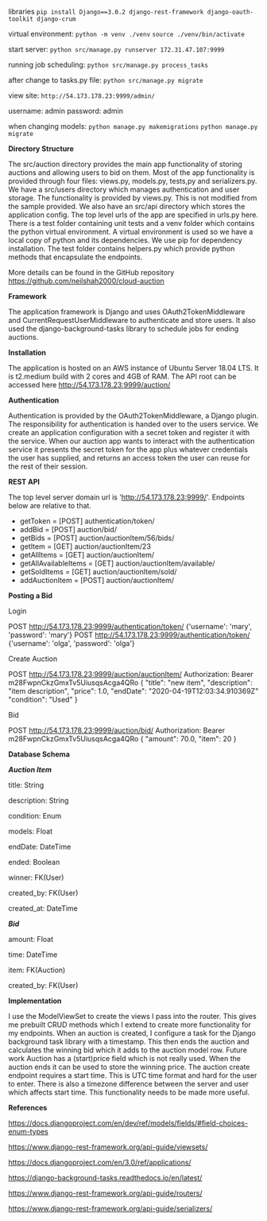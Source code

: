 libraries ```pip install Django==3.0.2 django-rest-framework django-oauth-toolkit django-crum```

virtual environment: ```python -m venv ./venv```   ```source ./venv/bin/activate```

start server: ```python src/manage.py runserver 172.31.47.107:9999```

running job scheduling: ```python src/manage.py process_tasks```

after change to tasks.py file: ```python src/manage.py migrate```

view site: ```http://54.173.178.23:9999/admin/```

username: admin
password: admin

when changing models:
```python manage.py makemigrations```
```python manage.py migrate```



**Directory Structure**

The src/auction directory provides the main app functionality of storing auctions and allowing
users to bid on them. Most of the app functionality is provided through four files: views.py,
models.py, tests,py and serializers.py. We have a src/users directory which manages
authentication and user storage. The functionality is provided by views.py. This is not modified
from the sample provided. We also have an src/api directory which stores the application config.
The top level urls of the app are specified in urls.py here.
There is a test folder containing unit tests and a venv folder which contains the python virtual
environment. A virtual environment is used so we have a local copy of python and its
dependencies. We use pip for dependency installation. The test folder contains helpers.py
which provide python methods that encapsulate the endpoints.

More details can be found in the GitHub repository
https://github.com/neilshah2000/cloud-auction


**Framework**

The application framework is Django and uses OAuth2TokenMiddleware and
CurrentRequestUserMiddleware to authenticate and store users. It also used the
django-background-tasks library to schedule jobs for ending auctions.


**Installation**

The application is hosted on an AWS instance of Ubuntu Server 18.04 LTS. It is t2.medium
build with 2 cores and 4GB of RAM.
The API root can be accessed here http://54.173.178.23:9999/auction/


**Authentication**

Authentication is provided by the OAuth2TokenMiddleware, a Django plugin. The responsibility
for authentication is handed over to the users service. We create an application configuration
with a secret token and register it with the service. When our auction app wants to interact with
the authentication service it presents the secret token for the app plus whatever credentials the
user has supplied, and returns an access token the user can reuse for the rest of their session.


**REST API**

The top level server domain url is 'http://54.173.178.23:9999/'. Endpoints below are relative to
that.
- getToken = [POST] authentication/token/
- addBid = [POST] auction/bid/
- getBids = [POST] auction/auctionItem/56/bids/
- getItem = [GET] auction/auctionItem/23
- getAllItems = [GET] auction/auctionItem/
- getAllAvailableItems = [GET] auction/auctionItem/available/
- getSoldItems = [GET] auction/auctionItem/sold/
- addAuctionItem = [POST] auction/auctionItem/


**Posting a Bid**

Login

POST http://54.173.178.23:9999/authentication/token/ 
  {'username': 'mary', 'password': 'mary'}
POST http://54.173.178.23:9999/authentication/token/ 
  {'username': 'olga', 'password': 'olga'}

Create Auction

POST http://54.173.178.23:9999/auction/auctionItem/
Authorization: Bearer m28FwpnCkzGmxTv5UiusqsAcga4QRo
  {
    "title": "new item",
    "description": "item description",
    "price": 1.0,
    "endDate": "2020-04-19T12:03:34.910369Z"
    "condition": "Used"
  }

Bid

POST http://54.173.178.23:9999/auction/bid/
Authorization: Bearer m28FwpnCkzGmxTv5UiusqsAcga4QRo
  {
    "amount": 70.0,
    "item": 20
  }


**Database Schema**

***Auction Item***

title: String

description: String

condition: Enum

models: Float

endDate: DateTime

ended: Boolean

winner: FK(User)

created_by: FK(User)

created_at: DateTime


***Bid***

amount: Float

time: DateTime

item: FK(Auction)

created_by: FK(User)



**Implementation**

I use the ModelViewSet to create the views I pass into the router. This gives me prebuilt CRUD
methods which I extend to create more functionality for my endpoints. When an auction is
created, I configure a task for the Django background task library with a timestamp. This then
ends the auction and calculates the winning bid which it adds to the auction model row.
Future work
Auction has a (start)price field which is not really used. When the auction ends it can be used to
store the winning price.
The auction create endpoint requires a start time. This is UTC time format and hard for the user
to enter. There is also a timezone difference between the server and user which affects start
time. This functionality needs to be made more useful.


**References**

https://docs.djangoproject.com/en/dev/ref/models/fields/#field-choices-enum-types

https://www.django-rest-framework.org/api-guide/viewsets/

https://docs.djangoproject.com/en/3.0/ref/applications/

https://django-background-tasks.readthedocs.io/en/latest/

https://www.django-rest-framework.org/api-guide/routers/

https://www.django-rest-framework.org/api-guide/serializers/

